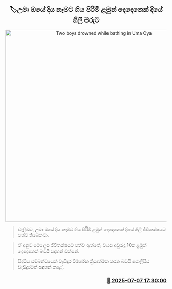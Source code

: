 <p align='center'><b><h2 align='center' title='Two boys drowned while bathing in Uma Oya'>🏷උමා ඔයේ දිය නෑමට ගිය පිරිමි ළමුන් දෙදෙනෙක් දියේ ගිලී මරුට</h2></b></p>
<p align='center'><img src='https://helakuru.sgp1.cdn.digitaloceanspaces.com/esana/images/lib/sea-nn-archived.jpg' width='600' alt='Two boys drowned while bathing in Uma Oya'></p>

> වැලිමඩ, උමා ඔයේ දිය නෑමට ගිය පිරිමි ළමුන් දෙදෙනෙක් දියේ ගිලී ජීවිතක්ෂයට පත්ව තිබෙනවා.

> ඒ අනුව මෙලෙස ජීවිතක්ෂයට පත්ව ඇත්තේ, වයස අවුරුදු 10ක ළමුන් දෙදෙනෙක් බවයි සඳහන් වන්නේ.

> සිද්ධිය සම්බන්ධයෙන් වැඩිදුර විමර්ශන ක්‍රියාත්මක කරන බවයි පොලීසිය වැඩිදුරටත් සඳහන් කළේ.



<h3 align='right'><a href='https://www.helakuru.lk/esana/p/111661/'>📅 2025-07-07 17:30:00</a></h3>
